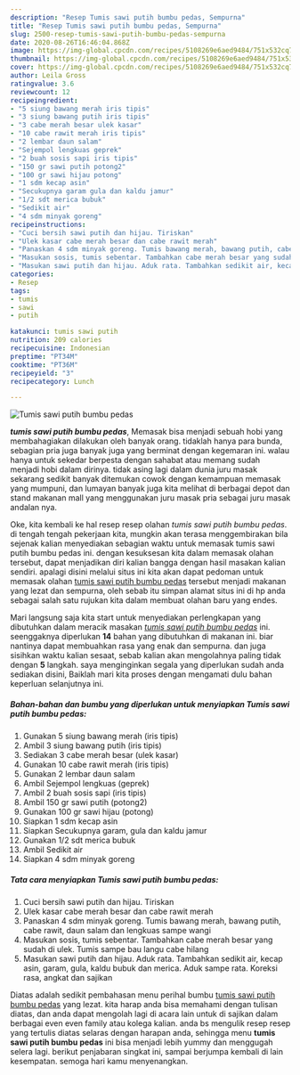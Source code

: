 ```yaml
---
description: "Resep Tumis sawi putih bumbu pedas, Sempurna"
title: "Resep Tumis sawi putih bumbu pedas, Sempurna"
slug: 2500-resep-tumis-sawi-putih-bumbu-pedas-sempurna
date: 2020-08-26T16:46:04.868Z
image: https://img-global.cpcdn.com/recipes/5108269e6aed9484/751x532cq70/tumis-sawi-putih-bumbu-pedas-foto-resep-utama.jpg
thumbnail: https://img-global.cpcdn.com/recipes/5108269e6aed9484/751x532cq70/tumis-sawi-putih-bumbu-pedas-foto-resep-utama.jpg
cover: https://img-global.cpcdn.com/recipes/5108269e6aed9484/751x532cq70/tumis-sawi-putih-bumbu-pedas-foto-resep-utama.jpg
author: Leila Gross
ratingvalue: 3.6
reviewcount: 12
recipeingredient:
- "5 siung bawang merah iris tipis"
- "3 siung bawang putih iris tipis"
- "3 cabe merah besar ulek kasar"
- "10 cabe rawit merah iris tipis"
- "2 lembar daun salam"
- "Sejempol lengkuas geprek"
- "2 buah sosis sapi iris tipis"
- "150 gr sawi putih potong2"
- "100 gr sawi hijau potong"
- "1 sdm kecap asin"
- "Secukupnya garam gula dan kaldu jamur"
- "1/2 sdt merica bubuk"
- "Sedikit air"
- "4 sdm minyak goreng"
recipeinstructions:
- "Cuci bersih sawi putih dan hijau. Tiriskan"
- "Ulek kasar cabe merah besar dan cabe rawit merah"
- "Panaskan 4 sdm minyak goreng. Tumis bawang merah, bawang putih, cabe rawit, daun salam dan lengkuas sampe wangi"
- "Masukan sosis, tumis sebentar. Tambahkan cabe merah besar yang sudah di ulek. Tumis sampe bau langu cabe hilang"
- "Masukan sawi putih dan hijau. Aduk rata. Tambahkan sedikit air, kecap asin, garam, gula, kaldu bubuk dan merica. Aduk sampe rata. Koreksi rasa, angkat dan sajikan"
categories:
- Resep
tags:
- tumis
- sawi
- putih

katakunci: tumis sawi putih 
nutrition: 209 calories
recipecuisine: Indonesian
preptime: "PT34M"
cooktime: "PT36M"
recipeyield: "3"
recipecategory: Lunch

---
```



![Tumis sawi putih bumbu pedas](https://img-global.cpcdn.com/recipes/5108269e6aed9484/751x532cq70/tumis-sawi-putih-bumbu-pedas-foto-resep-utama.jpg)

<b><i>tumis sawi putih bumbu pedas</i></b>, Memasak bisa menjadi sebuah hobi yang membahagiakan dilakukan oleh banyak orang. tidaklah hanya para bunda, sebagian pria juga banyak juga yang berminat dengan kegemaran ini. walau hanya untuk sekedar berpesta dengan sahabat atau memang sudah menjadi hobi dalam dirinya. tidak asing lagi dalam dunia juru masak sekarang sedikit banyak ditemukan cowok dengan kemampuan memasak yang mumpuni, dan lumayan banyak juga kita melihat di berbagai depot dan stand makanan mall yang menggunakan juru masak pria sebagai juru masak andalan nya.

Oke, kita kembali ke hal resep resep olahan <i>tumis sawi putih bumbu pedas</i>. di tengah tengah pekerjaan kita, mungkin akan terasa menggembirakan bila sejenak kalian menyediakan sebagian waktu untuk memasak tumis sawi putih bumbu pedas ini. dengan kesuksesan kita dalam memasak olahan tersebut, dapat menjadikan diri kalian bangga dengan hasil masakan kalian sendiri. apalagi disini melalui situs ini kita akan dapat pedoman untuk memasak olahan <u>tumis sawi putih bumbu pedas</u> tersebut menjadi makanan yang lezat dan sempurna, oleh sebab itu simpan alamat situs ini di hp anda sebagai salah satu rujukan kita dalam membuat olahan baru yang endes.




Mari langsung saja kita start untuk menyediakan perlengkapan yang dibutuhkan dalam meracik masakan <u><i>tumis sawi putih bumbu pedas</i></u> ini. seenggaknya diperlukan <b>14</b> bahan yang dibutuhkan di makanan ini. biar nantinya dapat membuahkan rasa yang enak dan sempurna. dan juga sisihkan waktu kalian sesaat, sebab kalian akan mengolahnya paling tidak dengan <b>5</b> langkah. saya menginginkan segala yang diperlukan sudah anda sediakan disini, Baiklah mari kita proses dengan mengamati dulu bahan keperluan selanjutnya ini.

<!--inarticleads1-->

##### Bahan-bahan dan bumbu yang diperlukan untuk menyiapkan Tumis sawi putih bumbu pedas:

1. Gunakan 5 siung bawang merah (iris tipis)
1. Ambil 3 siung bawang putih (iris tipis)
1. Sediakan 3 cabe merah besar (ulek kasar)
1. Gunakan 10 cabe rawit merah (iris tipis)
1. Gunakan 2 lembar daun salam
1. Ambil Sejempol lengkuas (geprek)
1. Ambil 2 buah sosis sapi (iris tipis)
1. Ambil 150 gr sawi putih (potong2)
1. Gunakan 100 gr sawi hijau (potong)
1. Siapkan 1 sdm kecap asin
1. Siapkan Secukupnya garam, gula dan kaldu jamur
1. Gunakan 1/2 sdt merica bubuk
1. Ambil Sedikit air
1. Siapkan 4 sdm minyak goreng




<!--inarticleads2-->

##### Tata cara menyiapkan Tumis sawi putih bumbu pedas:

1. Cuci bersih sawi putih dan hijau. Tiriskan
1. Ulek kasar cabe merah besar dan cabe rawit merah
1. Panaskan 4 sdm minyak goreng. Tumis bawang merah, bawang putih, cabe rawit, daun salam dan lengkuas sampe wangi
1. Masukan sosis, tumis sebentar. Tambahkan cabe merah besar yang sudah di ulek. Tumis sampe bau langu cabe hilang
1. Masukan sawi putih dan hijau. Aduk rata. Tambahkan sedikit air, kecap asin, garam, gula, kaldu bubuk dan merica. Aduk sampe rata. Koreksi rasa, angkat dan sajikan




Diatas adalah sedikit pembahasan menu perihal bumbu <u>tumis sawi putih bumbu pedas</u> yang lezat. kita harap anda bisa memahami dengan tulisan diatas, dan anda dapat mengolah lagi di acara lain untuk di sajikan dalam berbagai even even family atau kolega kalian. anda bs mengulik resep resep yang tertulis diatas selaras dengan harapan anda, sehingga menu <b>tumis sawi putih bumbu pedas</b> ini bisa menjadi lebih yummy dan menggugah selera lagi. berikut penjabaran singkat ini, sampai berjumpa kembali di lain kesempatan. semoga hari kamu menyenangkan.
